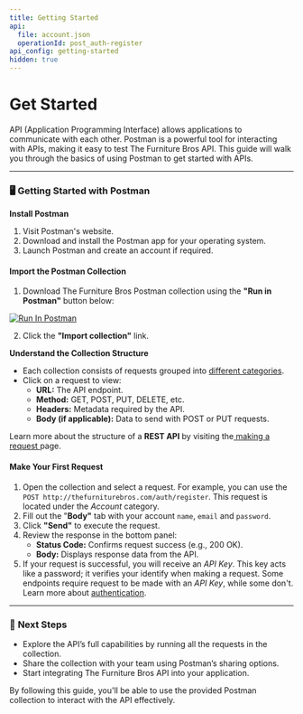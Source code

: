 ```yaml
---
title: Getting Started
api:
  file: account.json
  operationId: post_auth-register
api_config: getting-started
hidden: true
---
```

# Get Started

API (Application Programming Interface) allows applications to communicate with each other. Postman is a powerful tool for interacting with APIs, making it easy to test The Furniture Bros API. This guide will walk you through the basics of using Postman to get started with APIs.

***

### 🖥️ **Getting Started with Postman**

**Install Postman**

1. Visit Postman's website.
2. Download and install the Postman app for your operating system.
3. Launch Postman and create an account if required.

#### **Import the Postman Collection**

1. Download The Furniture Bros Postman collection using the **"Run in Postman"** button below:

[![Run In Postman](https://run.pstmn.io/button.svg)](https://god.gw.postman.com/run-collection/40166625-6cbe30e8-5760-4132-9411-55a3fa300d77?action=collection%2Ffork\&source=rip_markdown\&collection-url=entityId%3D40166625-6cbe30e8-5760-4132-9411-55a3fa300d77%26entityType%3Dcollection%26workspaceId%3D7fcc6d1e-d254-4162-98bf-8e40f5113547)

2. Click the **"Import collection"** link.

**Understand the Collection Structure**

* Each collection consists of requests grouped into [different categories](../#endpoint-categories).
* Click on a request to view:
  * **URL:** The API endpoint.
  * **Method:** GET, POST, PUT, DELETE, etc.
  * **Headers:** Metadata required by the API.
  * **Body (if applicable):** Data to send with POST or PUT requests.

Learn more about the structure of a **REST API** by visiting the[ making a request ](making-a-request.md)page.

#### **Make Your First Request**

1. Open the collection and select a request. For example, you can use the `POST http://thefurniturebros.com/auth/register`. This request is located under the *Account* category.
2. Fill out the "**Body"** tab with your account `name`, `email` and `password`.
3. Click **"Send"** to execute the request.
4. Review the response in the bottom panel:
   * **Status Code:** Confirms request success (e.g., 200 OK).
   * **Body:** Displays response data from the API.
5. If your request is successful, you will receive an *API Key*. This key acts like a password; it verifies your identify when making a request. Some endpoints require request to be made with an *API Key*, while some don't. Learn more about [authentication](authentication.md).

***

### 🦶 **Next Steps**

* Explore the API’s full capabilities by running all the requests in the collection.
* Share the collection with your team using Postman’s sharing options.
* Start integrating The Furniture Bros API into your application.

By following this guide, you'll be able to use the provided Postman collection to interact with the API effectively.